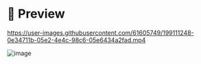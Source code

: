 # :movie_camera: Preview

https://user-images.githubusercontent.com/61605749/199111248-0e34711b-05e2-4e4c-98c6-05e6434a2fad.mp4

![image](https://user-images.githubusercontent.com/61605749/198857097-7d7c0a2f-6165-4114-a99a-f53bca37d8df.png)
